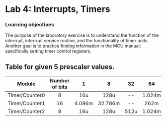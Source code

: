 # Lab 4: Interrupts, Timers

### Learning objectives

The purpose of the laboratory exercise is to understand the function of the interrupt, interrupt service routine, and the functionality of 
timer units. Another goal is to practice finding information in the MCU manual; specifically setting timer control registers.

## Table for given 5 prescaler values. 

| **Module** | **Number of bits** | **1** | **8** | **32** | **64** | **128** | **256** | **1024** |
| :-: | :-: | :-: | :-: | :-: | :-: | :-: | :-: | :-: |
| Timer/Counter0 | 8  | 16u | 128u | -- | 1.024m | -- | 4.096ms| 16.384m |
| Timer/Counter1 | 16 | 4.096m | 32.786m | -- | 262m | -- | 1.048 | 4.194 |
| Timer/Counter2 | 8  | 16u | 128u | 512u | 1.024m | 2.048m | 4.096m | 16.384m |

